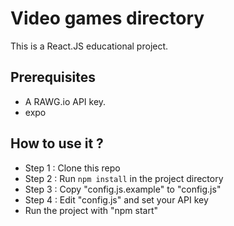 # Video games directory

This is a React.JS educational project.

## Prerequisites

- A RAWG.io API key.
- expo

## How to use it ?

- Step 1 : Clone this repo
- Step 2 : Run `npm install` in the project directory
- Step 3 : Copy "config.js.example" to "config.js"
- Step 4 : Edit "config.js" and set your API key
- Run the project with "npm start"
